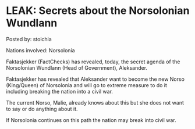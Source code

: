 # LEAK: Secrets about the Norsolonian Wundlann

Posted by: stoichia

Nations involved: Norsolonia

Faktasjekker (FactChecks) has revealed, today, the secret agenda of the Norsolonian Wundlann (Head of Government), Aleksander.

Faktasjekker has revealed that Aleksander want to become the new Norso (King/Queen) of Norsolonia and will go to extreme measure to do it including breaking the nation into a civil war.

The current Norso, Malie, already knows about this but she does not want to say or do anything about it.

If Norsolonia continues on this path the nation may break into civil war.